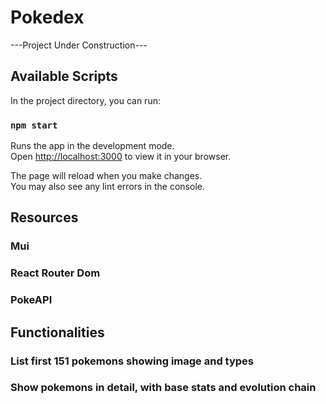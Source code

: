 # Pokedex

---Project Under Construction---

## Available Scripts

In the project directory, you can run:

### `npm start`

Runs the app in the development mode.\
Open [http://localhost:3000](http://localhost:3000) to view it in your browser.

The page will reload when you make changes.\
You may also see any lint errors in the console.


## Resources

### Mui

### React Router Dom

### PokeAPI

## Functionalities

### List first 151 pokemons showing image and types
### Show pokemons in detail, with base stats and evolution chain
